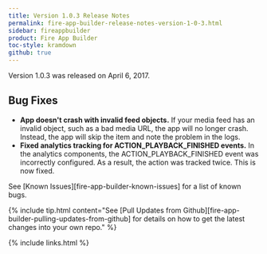 ```yaml
---
title: Version 1.0.3 Release Notes
permalink: fire-app-builder-release-notes-version-1-0-3.html
sidebar: fireappbuilder
product: Fire App Builder
toc-style: kramdown
github: true
---
```


Version 1.0.3 was released on April 6, 2017.

## Bug Fixes

* **App doesn't crash with invalid feed objects.** If your media feed has an invalid object, such as a bad media URL, the app will no longer crash. Instead, the app will skip the item and note the problem in the logs.
* **Fixed analytics tracking for ACTION_PLAYBACK_FINISHED events.** In the analytics components, the ACTION_PLAYBACK_FINISHED event was incorrectly configured. As a result, the action was tracked twice. This is now fixed.  

See [Known Issues][fire-app-builder-known-issues] for a list of known bugs.

{% include tip.html content="See [Pull Updates from Github][fire-app-builder-pulling-updates-from-github] for details on how to get the latest changes into your own repo." %}

{% include links.html %}
